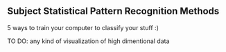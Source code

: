 ## Subject Statistical Pattern Recognition Methods
5 ways to train your computer to classify your stuff :)

TO DO:
any kind of visualization of high dimentional data
